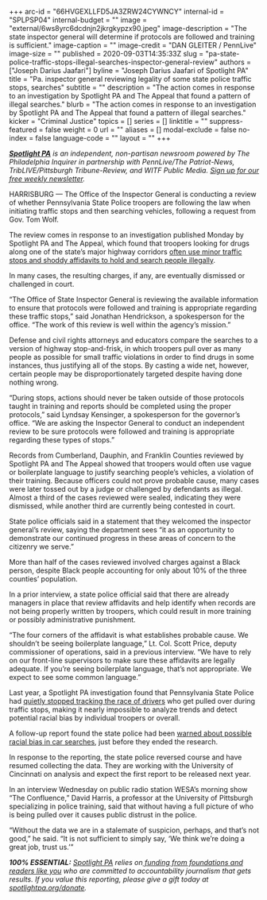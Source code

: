 +++
arc-id = "66HVGEXLLFD5JA3ZRW24CYWNCY"
internal-id = "SPLPSP04"
internal-budget = ""
image = "external/6ws8yrc6dcdnjn2jkrgkypzx90.jpeg"
image-description = "The state inspector general will determine if protocols are followed and training is sufficient."
image-caption = ""
image-credit = "DAN GLEITER / PennLive"
image-size = ""
published = 2020-09-03T14:35:33Z
slug = "pa-state-police-traffic-stops-illegal-searches-inspector-general-review"
authors = ["Joseph Darius Jaafari"]
byline = "Joseph Darius Jaafari of Spotlight PA"
title = "Pa. inspector general reviewing legality of some state police traffic stops, searches"
subtitle = ""
description = "The action comes in response to an investigation by Spotlight PA and The Appeal that found a pattern of illegal searches."
blurb = "The action comes in response to an investigation by Spotlight PA and The Appeal that found a pattern of illegal searches."
kicker = "Criminal Justice"
topics = []
series = []
linktitle = ""
suppress-featured = false
weight = 0
url = ""
aliases = []
modal-exclude = false
no-index = false
language-code = ""
layout = ""
+++

<a href="https://www.spotlightpa.org/"><i><b>Spotlight PA</b></i></a><i> is an independent, non-partisan newsroom powered by The Philadelphia Inquirer in partnership with PennLive/The Patriot-News, TribLIVE/Pittsburgh Tribune-Review, and WITF Public Media. </i><a href="https://www.spotlightpa.org/newsletters"><i>Sign up for our free weekly newsletter</i></a><i>.</i>

HARRISBURG — The Office of the Inspector General is conducting a review of whether Pennsylvania State Police troopers are following the law when initiating traffic stops and then searching vehicles, following a request from Gov. Tom Wolf.

The review comes in response to an investigation published Monday by Spotlight PA and The Appeal, which found that troopers looking for drugs along one of the state’s major highway corridors <a href="https://www.spotlightpa.org/news/2020/08/pa-state-police-troopers-highway-stop-and-frisk/" target=_blank>often use minor traffic stops and shoddy affidavits to hold and search people illegally</a>.

In many cases, the resulting charges, if any, are eventually dismissed or challenged in court.

“The Office of State Inspector General is reviewing the available information to ensure that protocols were followed and training is appropriate regarding these traffic stops,” said Jonathan Hendrickson, a spokesperson for the office. “The work of this review is well within the agency’s mission.”

<script src="https://www.spotlightpa.org/embed.js" async></script><div data-spl-embed-version="1" data-spl-src="https://www.spotlightpa.org/embeds/donate/?teaser_text=This%20is%20investigative%20journalism%20that%20gets%20results.%20%3Cb%3ESupport%20Spotlight%20PA%20today.%3C%2Fb%3E&cta_text=YES%2C%20COUNT%20ME%20IN"></div>

Defense and civil rights attorneys and educators compare the searches to a version of highway stop-and-frisk, in which troopers pull over as many people as possible for small traffic violations in order to find drugs in some instances, thus justifying all of the stops. By casting a wide net, however, certain people may be disproportionately targeted despite having done nothing wrong.

“During stops, actions should never be taken outside of those protocols taught in training and reports should be completed using the proper protocols,” said Lyndsay Kensinger, a spokesperson for the governor’s office. “We are asking the Inspector General to conduct an independent review to be sure protocols were followed and training is appropriate regarding these types of stops.”

Records from Cumberland, Dauphin, and Franklin Counties reviewed by Spotlight PA and The Appeal showed that troopers would often use vague or boilerplate language to justify searching people’s vehicles, a violation of their training. Because officers could not prove probable cause, many cases were later tossed out by a judge or challenged by defendants as illegal. Almost a third of the cases reviewed were sealed, indicating they were dismissed, while another third are currently being contested in court.

State police officials said in a statement that they welcomed the inspector general’s review, saying the department sees “it as an opportunity to demonstrate our continued progress in these areas of concern to the citizenry we serve.”

More than half of the cases reviewed involved charges against a Black person, despite Black people accounting for only about 10% of the three counties’ population.

In a prior interview, a state police official said that there are already managers in place that review affidavits and help identify when records are not being properly written by troopers, which could result in more training or possibly administrative punishment.

<script src="https://www.spotlightpa.org/embed.js" async></script><div data-spl-embed-version="1" data-spl-src="https://www.spotlightpa.org/embeds/newsletter/"></div>

“The four corners of the affidavit is what establishes probable cause. We shouldn’t be seeing boilerplate language,” Lt. Col. Scott Price, deputy commissioner of operations, said in a previous interview. “We have to rely on our front-line supervisors to make sure these affidavits are legally adequate. If you’re seeing boilerplate language, that’s not appropriate. We expect to see some common language.”

Last year, a Spotlight PA investigation found that Pennsylvania State Police had <a href="https://www.spotlightpa.org/news/2020/01/pennsylvania-state-police-racial-bias-traffic-stops-vehicle-searches/" target=_blank>quietly stopped tracking the race of drivers</a> who get pulled over during traffic stops, making it nearly impossible to analyze trends and detect potential racial bias by individual troopers or overall.

A follow-up report found the state police had been <a href="https://www.spotlightpa.org/news/2020/01/pennsylvania-state-police-racial-bias-traffic-stops-vehicle-searches/" target=_blank>warned about possible racial bias in car searches</a>, just before they ended the research.

In response to the reporting, the state police reversed course and have resumed collecting the data. They are working with the University of Cincinnati on analysis and expect the first report to be released next year.

In an interview Wednesday on public radio station WESA’s morning show “The Confluence,” David Harris, a professor at the University of Pittsburgh specializing in police training, said that without having a full picture of who is being pulled over it causes public distrust in the police.

“Without the data we are in a stalemate of suspicion, perhaps, and that’s not good,” he said. “It is not sufficient to simply say, ‘We think we’re doing a great job, trust us.’”

<i><b>100% ESSENTIAL:</b></i><i> </i><a href="https://www.spotlightpa.org/"><i>Spotlight PA</i></a><i> relies on</i><a href="https://www.spotlightpa.org/support"><i> funding from foundations and readers like you</i></a><i> who are committed to accountability journalism that gets results. If you value this reporting, please give a gift today at </i><a href="http://spotlightpa.org/donate"><i>spotlightpa.org/donate</i></a><i>.</i>

<script src="https://www.spotlightpa.org/embed.js" async></script><div data-spl-embed-version="1" data-spl-src="https://www.spotlightpa.org/embeds/tips/?tip_text=Do%20you%20have%20a%20%3Cb%3Econcern%20about%20the%20Pennsylvania%20State%20Police%3C%2Fb%3E%3F%20Have%20you%20been%20pulled%20over%20and%20searched%20by%20a%20trooper%3F%20Get%20in%20touch.%20"></div>
